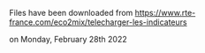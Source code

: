 Files have been downloaded from
https://www.rte-france.com/eco2mix/telecharger-les-indicateurs

on Monday, February 28th 2022
